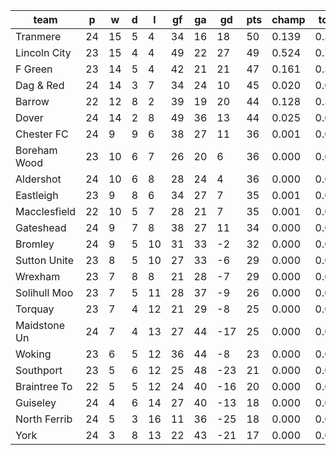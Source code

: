 |     team     | p  | w  | d | l  | gf | ga | gd  | pts | champ | top2  | top3  | top4  |  5-7  | bot4  | bot3  | bot2  |
|--------------|----|----|---|----|----|----|-----|-----|-------|-------|-------|-------|-------|-------|-------|-------|
| Tranmere     | 24 | 15 | 5 |  4 | 34 | 16 |  18 |  50 | 0.139 | 0.356 | 0.570 | 0.753 | 0.222 | 0.000 | 0.000 | 0.000|
| Lincoln City | 23 | 15 | 4 |  4 | 49 | 22 |  27 |  49 | 0.524 | 0.753 | 0.873 | 0.943 | 0.055 | 0.000 | 0.000 | 0.000|
| F Green      | 23 | 14 | 5 |  4 | 42 | 21 |  21 |  47 | 0.161 | 0.390 | 0.604 | 0.776 | 0.199 | 0.000 | 0.000 | 0.000|
| Dag & Red    | 24 | 14 | 3 |  7 | 34 | 24 |  10 |  45 | 0.020 | 0.074 | 0.172 | 0.313 | 0.506 | 0.000 | 0.000 | 0.000|
| Barrow       | 22 | 12 | 8 |  2 | 39 | 19 |  20 |  44 | 0.128 | 0.328 | 0.541 | 0.719 | 0.242 | 0.000 | 0.000 | 0.000|
| Dover        | 24 | 14 | 2 |  8 | 49 | 36 |  13 |  44 | 0.025 | 0.083 | 0.181 | 0.334 | 0.485 | 0.000 | 0.000 | 0.000|
| Chester FC   | 24 |  9 | 9 |  6 | 38 | 27 |  11 |  36 | 0.001 | 0.003 | 0.010 | 0.029 | 0.223 | 0.000 | 0.000 | 0.000|
| Boreham Wood | 23 | 10 | 6 |  7 | 26 | 20 |   6 |  36 | 0.000 | 0.002 | 0.008 | 0.021 | 0.177 | 0.000 | 0.000 | 0.000|
| Aldershot    | 24 | 10 | 6 |  8 | 28 | 24 |   4 |  36 | 0.000 | 0.001 | 0.005 | 0.016 | 0.170 | 0.000 | 0.000 | 0.000|
| Eastleigh    | 23 |  9 | 8 |  6 | 34 | 27 |   7 |  35 | 0.001 | 0.004 | 0.012 | 0.033 | 0.240 | 0.000 | 0.000 | 0.000|
| Macclesfield | 22 | 10 | 5 |  7 | 28 | 21 |   7 |  35 | 0.001 | 0.005 | 0.017 | 0.042 | 0.268 | 0.000 | 0.000 | 0.000|
| Gateshead    | 24 |  9 | 7 |  8 | 38 | 27 |  11 |  34 | 0.000 | 0.002 | 0.008 | 0.020 | 0.171 | 0.000 | 0.000 | 0.000|
| Bromley      | 24 |  9 | 5 | 10 | 31 | 33 |  -2 |  32 | 0.000 | 0.000 | 0.000 | 0.001 | 0.020 | 0.003 | 0.002 | 0.000|
| Sutton Unite | 23 |  8 | 5 | 10 | 27 | 33 |  -6 |  29 | 0.000 | 0.000 | 0.000 | 0.000 | 0.010 | 0.017 | 0.006 | 0.002|
| Wrexham      | 23 |  7 | 8 |  8 | 21 | 28 |  -7 |  29 | 0.000 | 0.000 | 0.000 | 0.000 | 0.009 | 0.015 | 0.005 | 0.001|
| Solihull Moo | 23 |  7 | 5 | 11 | 28 | 37 |  -9 |  26 | 0.000 | 0.000 | 0.000 | 0.000 | 0.002 | 0.084 | 0.040 | 0.017|
| Torquay      | 23 |  7 | 4 | 12 | 21 | 29 |  -8 |  25 | 0.000 | 0.000 | 0.000 | 0.000 | 0.002 | 0.067 | 0.030 | 0.010|
| Maidstone Un | 24 |  7 | 4 | 13 | 27 | 44 | -17 |  25 | 0.000 | 0.000 | 0.000 | 0.000 | 0.000 | 0.258 | 0.144 | 0.064|
| Woking       | 23 |  6 | 5 | 12 | 36 | 44 |  -8 |  23 | 0.000 | 0.000 | 0.000 | 0.000 | 0.001 | 0.161 | 0.082 | 0.034|
| Southport    | 23 |  5 | 6 | 12 | 25 | 48 | -23 |  21 | 0.000 | 0.000 | 0.000 | 0.000 | 0.000 | 0.632 | 0.465 | 0.293|
| Braintree To | 22 |  5 | 5 | 12 | 24 | 40 | -16 |  20 | 0.000 | 0.000 | 0.000 | 0.000 | 0.000 | 0.411 | 0.265 | 0.146|
| Guiseley     | 24 |  4 | 6 | 14 | 27 | 40 | -13 |  18 | 0.000 | 0.000 | 0.000 | 0.000 | 0.000 | 0.679 | 0.517 | 0.335|
| North Ferrib | 24 |  5 | 3 | 16 | 11 | 36 | -25 |  18 | 0.000 | 0.000 | 0.000 | 0.000 | 0.000 | 0.829 | 0.708 | 0.538|
| York         | 24 |  3 | 8 | 13 | 22 | 43 | -21 |  17 | 0.000 | 0.000 | 0.000 | 0.000 | 0.000 | 0.843 | 0.737 | 0.561|
